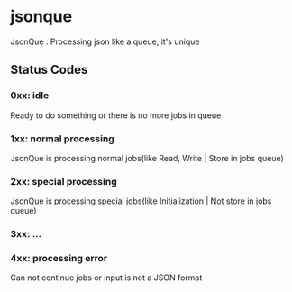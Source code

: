 # jsonque
JsonQue : Processing json like a queue, it's unique

## Status Codes

### 0xx: idle
Ready to do something or there is no more jobs in queue

### 1xx: normal processing
JsonQue is processing normal jobs(like Read, Write | Store in jobs queue)

### 2xx: special processing
JsonQue is processing special jobs(like Initialization | Not store in jobs queue)

### 3xx: ...

### 4xx: processing error
Can not continue jobs or input is not a JSON format
